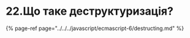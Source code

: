 # 22.Що таке деструктуризація?

{% page-ref page="../../../javascript/ecmascript-6/destructing.md" %}



